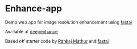 # Enhance-app
Demo web app for image resolution enhancement using [fastai](https://github.com/fastai)

Available at <a href="http://www.deepenhance.im/" target="_blank">deepenhance</a>

Based off starter code by [Pankaj Mathur](https://github.com/pankymathur/fastai-vision-app) 
and [fastai](https://github.com/fastai/course-v3/tree/master/docs/production)
